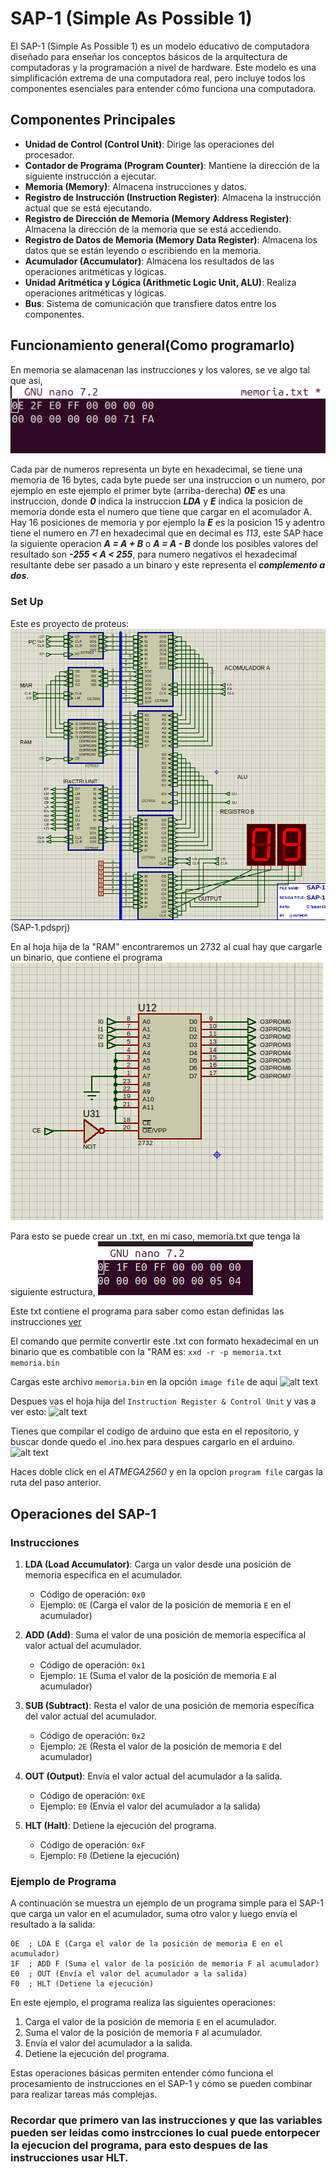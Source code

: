 # SAP-1 (Simple As Possible 1)

El SAP-1 (Simple As Possible 1) es un modelo educativo de computadora diseñado para enseñar los conceptos básicos de la arquitectura de computadoras y la programación a nivel de hardware. Este modelo es una simplificación extrema de una computadora real, pero incluye todos los componentes esenciales para entender cómo funciona una computadora.

## Componentes Principales

- **Unidad de Control (Control Unit)**: Dirige las operaciones del procesador.
- **Contador de Programa (Program Counter)**: Mantiene la dirección de la siguiente instrucción a ejecutar.
- **Memoria (Memory)**: Almacena instrucciones y datos.
- **Registro de Instrucción (Instruction Register)**: Almacena la instrucción actual que se está ejecutando.
- **Registro de Dirección de Memoria (Memory Address Register)**: Almacena la dirección de la memoria que se está accediendo.
- **Registro de Datos de Memoria (Memory Data Register)**: Almacena los datos que se están leyendo o escribiendo en la memoria.
- **Acumulador (Accumulator)**: Almacena los resultados de las operaciones aritméticas y lógicas.
- **Unidad Aritmética y Lógica (Arithmetic Logic Unit, ALU)**: Realiza operaciones aritméticas y lógicas.
- **Bus**: Sistema de comunicación que transfiere datos entre los componentes.

## Funcionamiento general(Como programarlo)

En memoria se alamacenan las instrucciones y los valores, se ve algo tal que asi,
![alt text](image.png)

Cada par de numeros representa un byte en hexadecimal, se tiene una memoria de 16 bytes, cada byte puede ser una instruccion o un numero, por ejemplo en este ejemplo el primer byte (arriba-derecha) ***0E*** es una instruccion, donde ***0*** indica la instruccion ***LDA*** y ***E*** indica la posicion de memoria donde esta el numero que tiene que cargar en el acomulador A. Hay 16 posiciones de memoria y por ejemplo la ***E*** es la posicion 15 y adentro tiene el numero en *71* en hexadecimal que en decimal es *113*, este SAP hace la siguiente operacion ***A = A + B*** o ***A = A - B*** donde los posibles valores del resultado son ***-255 < A < 255***, para numero negativos el hexadecimal resultante debe ser pasado a un binaro y este representa el ***complemento a dos***.

### Set Up

Este es proyecto de proteus:  
![alt text](image-1.png)
(SAP-1.pdsprj)

En al hoja hija de la "RAM" encontraremos un 2732 al cual hay que cargarle un binario, que contiene el programa 
![alt text](image-2.png)

Para esto se puede crear un .txt, en mi caso, memoria.txt que tenga la siguiente estructura, 
![alt text](image-3.png)

Este txt contiene el programa para saber como estan definidas las instrucciones [ver](#operaciones-del-SAP-1)

El comando que permite convertir este .txt con formato hexadecimal en un binario que es combatible con la "RAM
es:
```xxd -r -p memoria.txt memoria.bin``` 

Cargas este archivo `memoria.bin` en la opción `image file` de aqui 
![alt text](image-4.png) 

Despues vas el hoja hija del `Instruction Register & Control Unit` y vas a ver esto:
![alt text](image-5.png)

Tienes que compilar el codigo de arduino que esta en el repositorio, y buscar donde quedo el .ino.hex para despues cargarlo en el arduino.
![alt text](image-6.png)

Haces doble click en el *ATMEGA2560* y en la opcion `program file` cargas la ruta del paso anterior.



## Operaciones del SAP-1

### Instrucciones

1. **LDA (Load Accumulator)**: Carga un valor desde una posición de memoria específica en el acumulador.
    - Código de operación: `0x0`
    - Ejemplo: `0E` (Carga el valor de la posición de memoria `E` en el acumulador)

2. **ADD (Add)**: Suma el valor de una posición de memoria específica al valor actual del acumulador.
    - Código de operación: `0x1`
    - Ejemplo: `1E` (Suma el valor de la posición de memoria `E` al acumulador)

3. **SUB (Subtract)**: Resta el valor de una posición de memoria específica del valor actual del acumulador.
    - Código de operación: `0x2`
    - Ejemplo: `2E` (Resta el valor de la posición de memoria `E` del acumulador)

4. **OUT (Output)**: Envía el valor actual del acumulador a la salida.
    - Código de operación: `0xE`
    - Ejemplo: `E0` (Envía el valor del acumulador a la salida)

5. **HLT (Halt)**: Detiene la ejecución del programa.
    - Código de operación: `0xF`
    - Ejemplo: `F0` (Detiene la ejecución)

### Ejemplo de Programa

A continuación se muestra un ejemplo de un programa simple para el SAP-1 que carga un valor en el acumulador, suma otro valor y luego envía el resultado a la salida:

```
0E  ; LDA E (Carga el valor de la posición de memoria E en el acumulador)
1F  ; ADD F (Suma el valor de la posición de memoria F al acumulador)
E0  ; OUT (Envía el valor del acumulador a la salida)
F0  ; HLT (Detiene la ejecución)
```

En este ejemplo, el programa realiza las siguientes operaciones:
1. Carga el valor de la posición de memoria `E` en el acumulador.
2. Suma el valor de la posición de memoria `F` al acumulador.
3. Envía el valor del acumulador a la salida.
4. Detiene la ejecución del programa.

Estas operaciones básicas permiten entender cómo funciona el procesamiento de instrucciones en el SAP-1 y cómo se pueden combinar para realizar tareas más complejas.

### Recordar que primero van las instrucciones y que las variables pueden ser leidas como instrcciones lo cual puede entorpecer la ejecucion del programa, para esto despues de las instrucciones usar HLT.